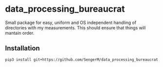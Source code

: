 # data_processing_bureaucrat

Small package for easy, uniform and OS independent handling of directories with my measurements. This should ensure that things will mantain order.

## Installation

```
pip3 install git+https://github.com/SengerM/data_processing_bureaucrat
```
